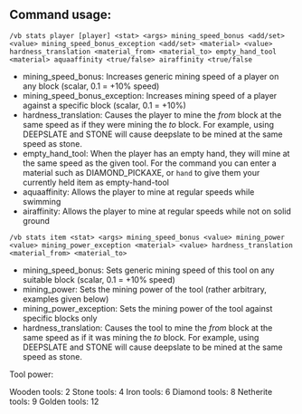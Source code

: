 ## Command usage:
`/vb stats player [player] <stat> <args>
                           mining_speed_bonus <add/set> <value>
                           mining_speed_bonus_exception <add/set> <material> <value>
                           hardness_translation <material_from> <material_to>
                           empty_hand_tool <material>
                           aquaaffinity <true/false>
                           airaffinity <true/false
`
- mining_speed_bonus: Increases generic mining speed of a player on any block (scalar, 0.1 = +10% speed)
- mining_speed_bonus_exception: Increases mining speed of a player against a specific block (scalar, 0.1 = +10%)
- hardness_translation: Causes the player to mine the *from* block at the same speed as if they were mining the *to* block. For example, using DEEPSLATE and STONE will cause deepslate to be mined at the same speed as stone.
- empty_hand_tool: When the player has an empty hand, they will mine at the same speed as the given tool. For the command you can enter a material such as DIAMOND_PICKAXE, or `hand` to give them your currently held item as empty-hand-tool
- aquaaffinity: Allows the player to mine at regular speeds while swimming
- airaffinity: Allows the player to mine at regular speeds while not on solid ground


`/vb stats item <stat> <args>
                       mining_speed_bonus <value>
                       mining_power <value>
                       mining_power_exception <material> <value>
                       hardness_translation <material_from> <material_to>
`
- mining_speed_bonus: Sets generic mining speed of this tool on any suitable block (scalar, 0.1 = +10% speed)
- mining_power: Sets the mining power of the tool (rather arbitrary, examples given below)
- mining_power_exception: Sets the mining power of the tool against specific blocks only
- hardness_translation: Causes the tool to mine the *from* block at the same speed as if it was mining the *to* block. For example, using DEEPSLATE and STONE will cause deepslate to be mined at the same speed as stone.



Tool power:

Wooden tools: 2
Stone tools: 4
Iron tools: 6
Diamond tools: 8
Netherite tools: 9
Golden tools: 12



















